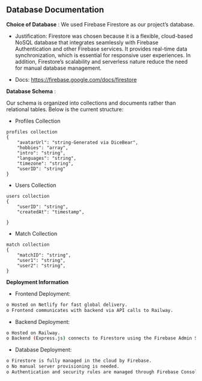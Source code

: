 <!-- ## Architecture & Data Model

### High-Level Components
- **Frontend (Next):** UI, authentication redirect, profile flow  
- **Backend API:** Matchmaking, messaging, moderation  
- **Database:** Persistent storage for users, matches, messages, logs  
- **Worker / Scheduler:** Processes delayed deliveries

### Minimal DB Schema (NoSQL)
```NoSQL
users
{
    "uid": "uid_abc123",
    "anonId": "G-42a7",
    "createdAt": "<Firestore Timestamp>",
    "lastSeenAt": "<Firestore Timestamp>",
    "authProvider": "google",
    "settings": {
        "receiveEmail": false
    }
}

profiles
{
    "anonId": "G-42a7",
    "ownerUid": "uid_abc123",
    "region": "South Africa",
    "languages": ["English", "Zulu"],
    "hobbies": ["music", "soccer"],
    "bio": "22-28 • interested in culture & language exchange",
    "createdAt": "<Firestore Timestamp>"
}

matches
{
    "id": "match_ab12",
    "userA": "uid_abc123",
    "userB": "uid_def456",
    "matchedAt": "<Firestore Timestamp>",
    "longTerm": false,
    "state": "active"
}

messages
{
    "id": "msg_x001",
    "senderId": "uid_abc123",
    "body": "Hello from South Africa! What are your local holidays like?",
    "createdAt": "<Firestore Timestamp>",
    "deliveryTime": "<Firestore Timestamp>",
    "delivered": false,
    "deliveredAt": null,
    "flagged": 0
}

moderation_logs
{
    "id": "report_0001",
    "reporterId": "uid_xyz789",
    "messageRef": "/matches/match_ab12/messages/msg_x001",
    "reason": "abusive language",
    "status": "pending",
    "createdAt": "<Firestore Timestamp>",
    "handledBy": null,
    "actionTaken": null
}
```

### API Endpoints

> See [docs/api.md](docs/api.md) for full request/response examples.

#### Auth
- `GET /auth/oauth/login` — Redirect user to OAuth provider
- `POST /auth/oauth/callback` — Exchange provider code for app JWT

#### Profiles
- `POST /profiles` — Create or update a profile
- `GET /profiles/:anonId` — Retrieve a profile by public anon ID

#### Matchmaking
- `POST /match` — Request a new match (with optional filters)
- `GET /matches` — List active matches for the current user

#### Messaging
- `POST /messages` — Write a letter (delayed delivery)
- `GET /messages/:matchId` — Get delivered messages for a match

#### Moderation
- `POST /moderation/report` — Report a message
- `GET /moderation/reports` — Moderator-only list of reports
- `POST /admin/moderation/:reportId/action` — Moderator resolves report
- `DELETE /users/:uid` — Delete user account (self or admin)

--- -->


## Database Documentation

**Choice of Database** : 
We used Firebase Firestore as our project’s database.

- Justification: Firestore was chosen because it is a flexible, cloud-based NoSQL
database that integrates seamlessly with Firebase Authentication and other
Firebase services. It provides real-time data synchronization, which is essential
for responsive user experiences. In addition, Firestore’s scalability and
serverless nature reduce the need for manual database management.




- Docs: https://firebase.google.com/docs/firestore


**Database Schema** :

Our schema is organized into collections and documents rather than relational tables.
Below is the current structure:


- Profiles Collection

```NoSQL
profiles collection
{
    "avatarUrl": "string-Generated via DiceBear",
    "hobbies": "array",
    "intro": "string",
    "languages": "string",
    "timezone": "string",
    "userID": "string"
}
```


- Users Collection

```NoSQL
users collection
{
    "userID": "string",
    "createdAt": "timestamp",

}
```


- Match Collection
```NoSQL
match collection
{
    "matchID": "string",
    "user1": "string",
    "user2": "string",
}
```

**Deployment Information**

- Frontend Deployment:

```bash
o Hosted on Netlify for fast global delivery.
o Frontend communicates with backend via API calls to Railway.
```

- Backend Deployment:
```bash
o Hosted on Railway.
o Backend (Express.js) connects to Firestore using the Firebase Admin SDK.
```

- Database Deployment:
```bash
o Firestore is fully managed in the cloud by Firebase.
o No manual server provisioning is needed.
o Authentication and security rules are managed through Firebase Console.
```












